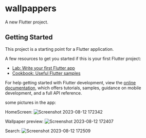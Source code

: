 # wallpappers

A new Flutter project.

## Getting Started

This project is a starting point for a Flutter application.

A few resources to get you started if this is your first Flutter project:

- [Lab: Write your first Flutter app](https://docs.flutter.dev/get-started/codelab)
- [Cookbook: Useful Flutter samples](https://docs.flutter.dev/cookbook)

For help getting started with Flutter development, view the
[online documentation](https://docs.flutter.dev/), which offers tutorials,
samples, guidance on mobile development, and a full API reference.

some pictures in the app:

HomeScreen:
![Screenshot 2023-08-12 172342](https://github.com/dhnam2806/Wallpapers/assets/122454760/666cf66f-7d00-4d36-a0f2-313399bcf09a)

Wallpaper preview:
![Screenshot 2023-08-12 172407](https://github.com/dhnam2806/Wallpapers/assets/122454760/7f405933-8cdb-4a9f-8412-81812f6be57c)

Search:
![Screenshot 2023-08-12 172509](https://github.com/dhnam2806/Wallpapers/assets/122454760/af6230a3-bed8-4e57-b776-e46438c4675b)


